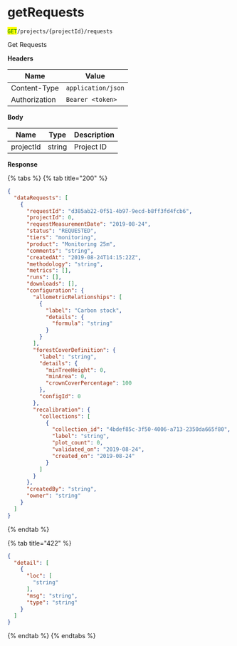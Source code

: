 # getRequests

<mark style="color:green;">`GET`</mark>`/projects/{projectId}/requests`

Get Requests

**Headers**

| Name          | Value              |
| ------------- | ------------------ |
| Content-Type  | `application/json` |
| Authorization | `Bearer <token>`   |

**Body**

| Name      | Type   | Description |
| --------- | ------ | ----------- |
| projectId | string | Project ID  |

**Response**

{% tabs %}
{% tab title="200" %}
```json
{
  "dataRequests": [
    {
      "requestId": "d385ab22-0f51-4b97-9ecd-b8ff3fd4fcb6",
      "projectId": 0,
      "requestMeasurementDate": "2019-08-24",
      "status": "REQUESTED",
      "tiers": "monitoring",
      "product": "Monitoring 25m",
      "comments": "string",
      "createdAt": "2019-08-24T14:15:22Z",
      "methodology": "string",
      "metrics": [],
      "runs": [],
      "downloads": [],
      "configuration": {
        "allometricRelationships": [
          {
            "label": "Carbon stock",
            "details": {
              "formula": "string"
            }
          }
        ],
        "forestCoverDefinition": {
          "label": "string",
          "details": {
            "minTreeHeight": 0,
            "minArea": 0,
            "crownCoverPercentage": 100
          },
          "configId": 0
        },
        "recalibration": {
          "collections": [
            {
              "collection_id": "4bdef85c-3f50-4006-a713-2350da665f80",
              "label": "string",
              "plot_count": 0,
              "validated_on": "2019-08-24",
              "created_on": "2019-08-24"
            }
          ]
        }
      },
      "createdBy": "string",
      "owner": "string"
    }
  ]
}
```
{% endtab %}

{% tab title="422" %}
```json
{
  "detail": [
    {
      "loc": [
        "string"
      ],
      "msg": "string",
      "type": "string"
    }
  ]
}
```
{% endtab %}
{% endtabs %}
